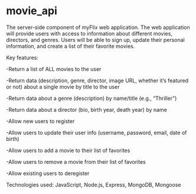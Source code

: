 # movie_api
The server-side component of myFlix web application. The web application will provide users with access to information about different movies, directors, and genres. Users will be able to sign up, update their personal information, and create a list of their favorite movies.

Key features:

-Return a list of ALL movies to the user

-Return data (description, genre, director, image URL, whether it’s featured or not) about a single movie by title to the user

-Return data about a genre (description) by name/title (e.g., “Thriller”)

-Return data about a director (bio, birth year, death year) by name

-Allow new users to register

-Allow users to update their user info (username, password, email, date of birth)

-Allow users to add a movie to their list of favorites

-Allow users to remove a movie from their list of favorites

-Allow existing users to deregister

Technologies used: JavaScript, Node.js, Express, MongoDB, Mongoose

